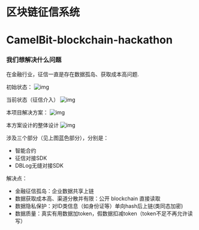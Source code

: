 # 区块链征信系统
# CamelBit-blockchain-hackathon

### 我们想解决什么问题
在金融行业，征信一直是存在数据孤岛、获取成本高问题.

初始状态：
![img](http://oqln5pzeb.bkt.clouddn.com/18-6-24/94197678.jpg)

当前状态（征信介入）
![img](http://oqln5pzeb.bkt.clouddn.com/18-6-24/68953183.jpg)

本项目解决方案：
![img](http://oqln5pzeb.bkt.clouddn.com/18-6-24/5032964.jpg)

本方案设计的整体设计 
![img](http://oqln5pzeb.bkt.clouddn.com/18-6-24/69224174.jpg)

涉及三个部分（见上图蓝色部分），分别是：

 - 智能合约
 - 征信对接SDK
 - DBLog无缝对接SDK

解决点：

 - 金融征信孤岛：企业数据共享上链
 - 数据获取成本高、渠道分散并有限：公开 blockchain 直接读取
 - 数据隐私保护：对ID类信息（如身份证等）单向hash后上链(类同态加密)
 - 数据质量：真实有用数据加token，假数据扣减token（token不足不再允许读写）

